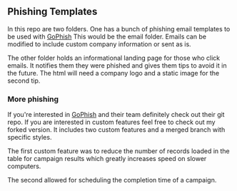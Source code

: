 ## Phishing Templates
In this repo are two folders. One has a bunch of phishing email templates to be used with [GoPhish](https://github.com/gophish/gophish, "GoPhish on github") This would be the email folder. Emails can be modified to include custom company information or sent as is.

The other folder holds an informational landing page for those who click emails. It notifies them they were phished and gives them tips to avoid it in the future. The html will need a company logo and a static image for the second tip.

### More phishing
If you're interested in [GoPhish](https://github.com/gophish/gophish) and their team definitely check out their git repo. If you are interested in custom features feel free to check out my forked version. It includes two custom features and a merged branch with specific styles.

The first custom feature was to reduce the number of records loaded in the table for campaign results which greatly increases speed on slower computers.

The second allowed for scheduling the completion time of a campaign.
